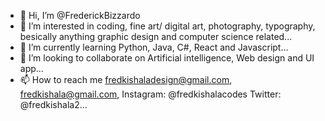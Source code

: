 - 👋 Hi, I’m @FrederickBizzardo
- 👀 I’m interested in coding, fine art/ digital art, photography, typography, besically anything graphic design and computer science related...
- 🌱 I’m currently learning Python, Java, C#, React and Javascript...
- 💞️ I’m looking to collaborate on Artificial intelligence, Web design and UI app...
- 📫 How to reach me fredkishaladesign@gmail.com, fredkishala@gmail.com, Instagram: @fredkishalacodes Twitter: @fredkishala2...

<!---
FrederickBizzardo/FrederickBizzardo is a ✨ special ✨ repository because its `README.md` (this file) appears on your GitHub profile.
You can click the Preview link to take a look at your changes.
--->
